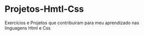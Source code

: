 # Projetos-Hmtl-Css
 Exercícios e Projetos que contribuiram para meu aprendizado nas linguagens Html e Css
